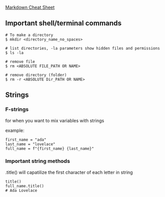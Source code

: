 [Markdown Cheat Sheet](https://www.markdownguide.org/cheat-sheet/)

## Important shell/terminal commands

```
# To make a directory
$ mkdir <directory_name_no_spaces>

# list directories, -la parameters show hidden files and permissions
$ ls -la

# remove file
$ rm <ABSOLUTE FILE_PATH OR NAME>

# remove directory (folder)
$ rm -r <ABSOLUTE Dir_PATH OR NAME>
```
## Strings

### F-strings
for when you want to mix variables with strings

example:

```
first_name = "ada"
last_name = "lovelace"
full_name = f"{first_name} {last_name}"
```

### Important string methods

.title() will capatilize the first character of each letter in string

```
title()
full_name.title()
# Ada Lovelace
```
